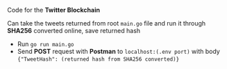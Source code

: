 Code for the **Twitter Blockchain**

Can take the tweets returned from root `main.go` file and run it through **SHA256**
converted online, save returned hash

- Run `go run main.go` 
- Send **POST** request with **Postman** to `localhost:(.env port)` with body `{"TweetHash": (returned hash from SHA256 converted)}`



